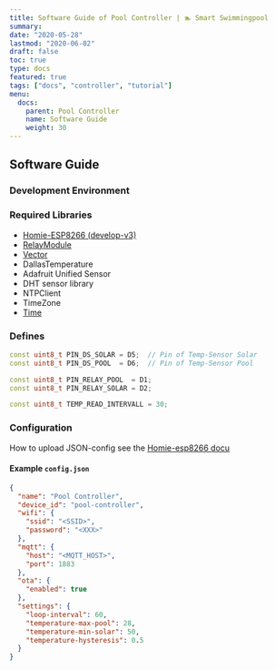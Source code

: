 ```yaml
---
title: Software Guide of Pool Controller | 🏊 Smart Swimmingpool
summary:
date: "2020-05-28"
lastmod: "2020-06-02"
draft: false
toc: true
type: docs
featured: true
tags: ["docs", "controller", "tutorial"]
menu:
  docs:
    parent: Pool Controller
    name: Software Guide
    weight: 30
---
```


## Software Guide

### Development Environment

### Required Libraries

- [Homie-ESP8266 (develop-v3)](https://github.com/homieiot/homie-esp8266)
- [RelayModule](https://github.com/YuriiSalimov/RelayModule)
- [Vector](https://github.com/tomstewart89/Vector)
- DallasTemperature
- Adafruit Unified Sensor
- DHT sensor library
- NTPClient
- TimeZone
- [Time](https://github.com/xoseperez/Time)

### Defines

```cpp
const uint8_t PIN_DS_SOLAR = D5;  // Pin of Temp-Sensor Solar
const uint8_t PIN_DS_POOL  = D6;  // Pin of Temp-Sensor Pool

const uint8_t PIN_RELAY_POOL  = D1;
const uint8_t PIN_RELAY_SOLAR = D2;

const uint8_t TEMP_READ_INTERVALL = 30;

```

### Configuration

How to upload JSON-config see the [Homie-esp8266 docu](https://homieiot.github.io/homie-esp8266/docs/develop/configuration/json-configuration-file/)

#### Example `config.json`

```json
{
  "name": "Pool Controller",
  "device_id": "pool-controller",
  "wifi": {
    "ssid": "<SSID>",
    "password": "<XXX>"
  },
  "mqtt": {
    "host": "<MQTT_HOST>",
    "port": 1883
  },
  "ota": {
    "enabled": true
  },
  "settings": {
    "loop-interval": 60,
    "temperature-max-pool": 28,
    "temperature-min-solar": 50,
    "temperature-hysteresis": 0.5
  }
}
```

